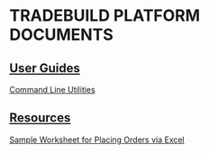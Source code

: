 # TRADEBUILD PLATFORM DOCUMENTS

## [User Guides](UserGuides)

[Command Line Utilities](UserGuides/CommandLineUtilities)


## [Resources](Resources)

[Sample Worksheet for Placing Orders via Excel](Resources/SampleWorksheetForPlacingOrdersViaExcel)